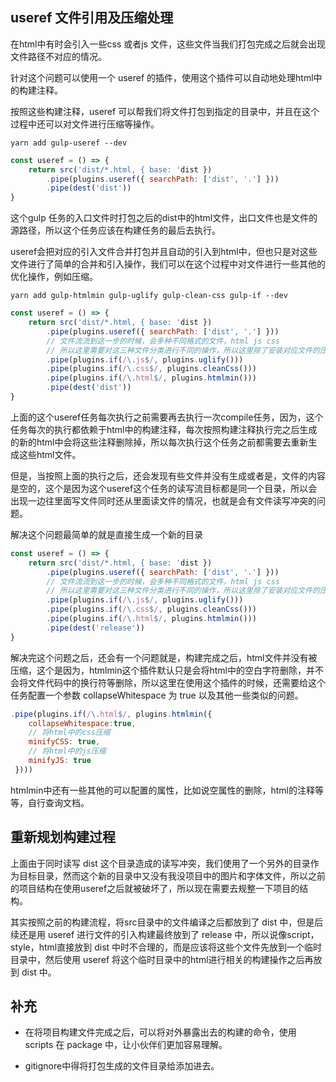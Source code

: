 ## useref 文件引用及压缩处理

在html中有时会引入一些css 或者js 文件，这些文件当我们打包完成之后就会出现文件路径不对应的情况。

针对这个问题可以使用一个 useref 的插件，使用这个插件可以自动地处理html中的构建注释。

按照这些构建注释，useref 可以帮我们将文件打包到指定的目录中，并且在这个过程中还可以对文件进行压缩等操作。

```
yarn add gulp-useref --dev
```

```js
const useref = () => {
    return src('dist/*.html, { base: 'dist })
        .pipe(plugins.useref({ searchPath: ['dist', '.'] }))
        .pipe(dest('dist'))
}
```

这个gulp 任务的入口文件时打包之后的dist中的html文件，出口文件也是文件的源路径，所以这个任务应该在构建任务的最后去执行。

useref会把对应的引入文件合并打包并且自动的引入到html中，但也只是对这些文件进行了简单的合并和引入操作，我们可以在这个过程中对文件进行一些其他的优化操作，例如压缩。

```
yarn add gulp-htmlmin gulp-uglify gulp-clean-css gulp-if --dev
```

```js
const useref = () => {
    return src('dist/*.html, { base: 'dist })
        .pipe(plugins.useref({ searchPath: ['dist', '.'] }))
        // 文件流流到这一步的时候，会多种不同格式的文件，html js css
        // 所以这里需要对这三种文件分类进行不同的操作，所以这里除了安装对应文件的压缩插件之外还额外安装了一个gulp-if插件用于判断文件的类型。
        .pipe(plugins.if(/\.js$/, plugins.uglify()))
        .pipe(plugins.if(/\.css$/, plugins.cleanCss()))
        .pipe(plugins.if(/\.html$/, plugins.htmlmin()))
        .pipe(dest('dist'))
}
```

上面的这个useref任务每次执行之前需要再去执行一次compile任务，因为，这个任务每次的执行都依赖于html中的构建注释，每次按照构建注释执行完之后生成的新的html中会将这些注释删除掉，所以每次执行这个任务之前都需要去重新生成这些html文件。

但是，当按照上面的执行之后，还会发现有些文件并没有生成或者是，文件的内容是空的，这个是因为这个useref这个任务的读写流目标都是同一个目录，所以会出现一边往里面写文件同时还从里面读文件的情况，也就是会有文件读写冲突的问题。

解决这个问题最简单的就是直接生成一个新的目录

```js
const useref = () => {
    return src('dist/*.html, { base: 'dist })
        .pipe(plugins.useref({ searchPath: ['dist', '.'] }))
        // 文件流流到这一步的时候，会多种不同格式的文件，html js css
        // 所以这里需要对这三种文件分类进行不同的操作，所以这里除了安装对应文件的压缩插件之外还额外安装了一个gulp-if插件用于判断文件的类型。
        .pipe(plugins.if(/\.js$/, plugins.uglify()))
        .pipe(plugins.if(/\.css$/, plugins.cleanCss()))
        .pipe(plugins.if(/\.html$/, plugins.htmlmin()))
        .pipe(dest('release'))
}
```

解决完这个问题之后，还会有一个问题就是，构建完成之后，html文件并没有被压缩，这个是因为，htmlmin这个插件默认只是会将html中的空白字符删除，并不会将文件代码中的换行符等删除，所以这里在使用这个插件的时候，还需要给这个任务配置一个参数 collapseWhitespace 为 true 以及其他一些类似的问题。

```js
.pipe(plugins.if(/\.html$/, plugins.htmlmin({ 
    collapseWhitespace:true,
    // 将html中的css压缩
    minifyCSS: true,
    // 将html中的js压缩
    minifyJS: true
 })))
```

htmlmin中还有一些其他的可以配置的属性，比如说空属性的删除，html的注释等等，自行查询文档。

## 重新规划构建过程

上面由于同时读写 dist 这个目录造成的读写冲突，我们使用了一个另外的目录作为目标目录，然而这个新的目录中又没有我没项目中的图片和字体文件，所以之前的项目结构在使用useref之后就被破坏了，所以现在需要去规整一下项目的结构。

其实按照之前的构建流程，将src目录中的文件编译之后都放到了 dist 中，但是后续还是用 useref 进行文件的引入构建最终放到了 release 中，所以说像script，style，html直接放到 dist 中时不合理的，而是应该将这些个文件先放到一个临时目录中，然后使用 useref 将这个临时目录中的html进行相关的构建操作之后再放到 dist 中。

## 补充

- 在将项目构建文件完成之后，可以将对外暴露出去的构建的命令，使用 scripts 在 package 中，让小伙伴们更加容易理解。

- gitignore中得将打包生成的文件目录给添加进去。
